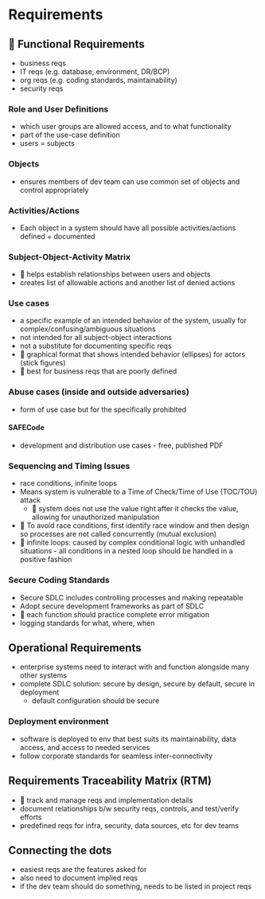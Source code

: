# Requirements

## 📝 Functional Requirements

- business reqs
- IT reqs (e.g. database, environment, DR/BCP)
- org reqs (e.g. coding standards, maintainability)
- security reqs

### Role and User Definitions

- which user groups are allowed access, and to what functionality
- part of the use-case definition
- users = subjects

### Objects

- ensures members of dev team can use common set of objects and control appropriately

### Activities/Actions

- Each object in a system should have all possible activities/actions defined + documented

### Subject-Object-Activity Matrix

- 📝 helps establish relationships between users and objects
- creates list of allowable actions and another list of denied actions

### Use cases

- a specific example of an intended behavior of the system, usually for complex/confusing/ambiguous situations
- not intended for all subject-object interactions
- not a substitute for documenting specific reqs
- 📝 graphical format that shows intended behavior (ellipses) for actors (stick figures)
- 📝 best for business reqs that are poorly defined

### Abuse cases (inside and outside adversaries)

- form of use case but for the specifically prohibited

#### SAFECode

- development and distribution use cases - free, published PDF

### Sequencing and Timing Issues

- race conditions, infinite loops
- Means system is vulnerable to a Time of Check/Time of Use (TOC/TOU) attack
  - 📝 system does not use the value right after it checks the value, allowing for unauthorized manipulation
- 📝 To avoid race conditions, first identify race window and then design so processes are not called concurrently (mutual exclusion)
- 📝 infinite loops: caused by complex conditional logic with unhandled situations - all conditions in a nested loop should be handled in a positive fashion

### Secure Coding Standards

- Secure SDLC includes controlling processes and making repeatable
- Adopt secure development frameworks as part of SDLC
- 📝 each function should practice complete error mitigation
- logging standards for what, where, when

## Operational Requirements

- enterprise systems need to interact with and function alongside many other systems
- complete SDLC solution: secure by design, secure by default, secure in deployment
  - default configuration should be secure

### Deployment environment

- software is deployed to env that best suits its maintainability, data access, and access to needed services
- follow corporate standards for seamless inter-connectivity

## Requirements Traceability Matrix (RTM)

- 📝 track and manage reqs and implementation details
- document relationships b/w security reqs, controls, and test/verify efforts
- predefined reqs for infra, security, data sources, etc for dev teams

## Connecting the dots

- easiest reqs are the features asked for
- also need to document implied reqs
- if the dev team should do something, needs to be listed in project reqs
